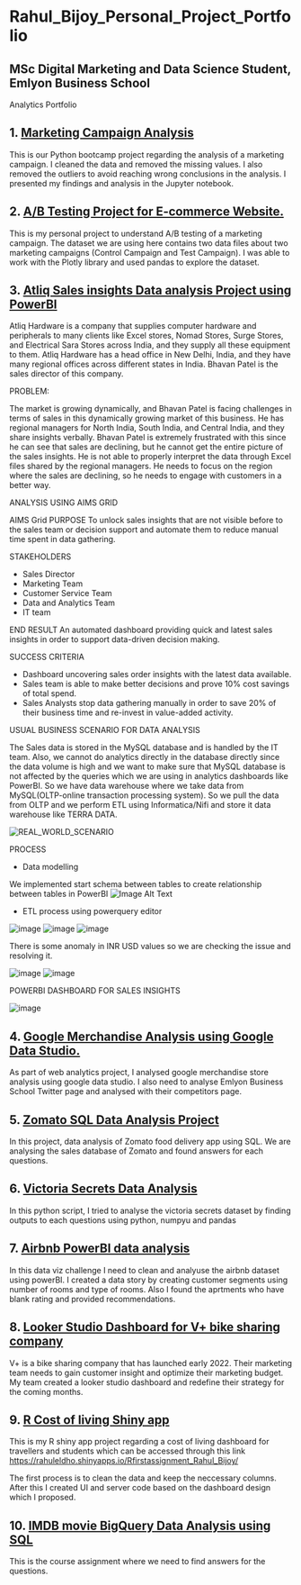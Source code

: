 # Rahul_Bijoy_Personal_Project_Portfolio
## MSc Digital Marketing and Data Science Student, Emlyon Business School
Analytics Portfolio

## 1. [Marketing Campaign Analysis](https://github.com/RAHULELDHO/rahul_portfolio/blob/main/Marketing%20CampaignAnalysis%20Rahul_Eldho_Bijoy.ipynb)

This is our Python bootcamp project regarding the analysis of a marketing campaign. I cleaned the data and removed the missing values. I also removed the outliers to avoid reaching wrong conclusions in the analysis. I presented my findings and analysis in the Jupyter notebook.

## 2. [A/B Testing Project for E-commerce Website.](https://github.com/RAHULELDHO/rahul_portfolio/blob/main/AB_Testing_Project_Rahul%20Eldho%20Bijoy.ipynb)

This is my personal project to understand A/B testing of a marketing campaign. The dataset we are using here contains two data files about two marketing campaigns (Control Campaign and Test Campaign). I was able to work with the Plotly library and used pandas to explore the dataset.

## 3. [Atliq Sales insights Data analysis Project using PowerBI](https://github.com/RAHULELDHO/rahul_portfolio/blob/main/Salesinsights.pbix)
   
Atliq Hardware is a company that supplies computer hardware and peripherals to many clients like Excel stores, Nomad Stores, Surge Stores, and Electrical Sara Stores across India, and they supply all these equipment to them. Atliq Hardware has a head office in New Delhi, India, and they have many regional offices across different states in India. Bhavan Patel is the sales director of this company.

PROBLEM:

The market is growing dynamically, and Bhavan Patel is facing challenges in terms of sales in this dynamically growing market of this business. He has regional managers for North India, South India, and Central India, and they share insights verbally. Bhavan Patel is extremely frustrated with this since he can see that sales are declining, but he cannot get the entire picture of the sales insights. He is not able to properly interpret the data through Excel files shared by the regional managers. He needs to focus on the region where the sales are declining, so he needs to engage with customers in a better way.


ANALYSIS USING AIMS GRID

AIMS Grid
PURPOSE
To unlock sales insights that are not visible before to the sales team or decision support and automate them to reduce manual time spent in data gathering.

STAKEHOLDERS
- Sales Director
- Marketing Team
- Customer Service Team
- Data and Analytics Team
- IT team

END RESULT
An automated dashboard providing quick and latest sales insights in order to support data-driven decision making.

SUCCESS CRITERIA
- Dashboard uncovering sales order insights with the latest data available.
- Sales team is able to make better decisions and prove 10% cost savings of total spend.
- Sales Analysts stop data gathering manually in order to save 20% of their business time and re-invest in value-added activity.

USUAL BUSINESS SCENARIO FOR DATA ANALYSIS

The Sales data is stored in the MySQL database and is handled by the IT team. Also, we cannot do analytics directly in the database directly since the data volume is high   and we want to make sure that  MySQL database is not affected by the queries which we are using in analytics dashboards like PowerBI. So we have data warehouse where we take data from MySQL(OLTP-online transaction processing system). So we pull the data from OLTP and we perform ETL using  Informatica/Nifi and store it data warehouse like TERRA DATA. 

![REAL_WORLD_SCENARIO](https://github.com/RAHULELDHO/rahul_portfolio/blob/main/images_sales_sinsights/Untitled%20picture.png)

PROCESS

- Data modelling
	
We implemented start schema  between tables to create relationship between tables in PowerBI
![Image Alt Text](https://github.com/RAHULELDHO/rahul_portfolio/blob/main/images_sales_sinsights/Untitled%20picture1.png)

- ETL process using powerquery editor

![image](https://github.com/RAHULELDHO/rahul_portfolio/blob/main/images_sales_sinsights/Untitled%20picture2.png)
![image](https://github.com/RAHULELDHO/rahul_portfolio/blob/main/images_sales_sinsights/Untitled%20picture3.png)
![image](https://github.com/RAHULELDHO/rahul_portfolio/blob/main/images_sales_sinsights/Untitled%20picture4.png)


There is some anomaly in INR USD values so we are checking the  issue and resolving it.

![image](https://github.com/RAHULELDHO/rahul_portfolio/blob/main/images_sales_sinsights/Untitled%20picture5.png)
![image](https://github.com/RAHULELDHO/rahul_portfolio/blob/main/images_sales_sinsights/Untitled%20picture6.png)

POWERBI DASHBOARD FOR SALES INSIGHTS

![image](https://github.com/RAHULELDHO/rahul_portfolio/blob/main/images_sales_sinsights/Screenshot%202023-01-29%20180225.jpg)


## 4. [Google Merchandise Analysis using Google Data Studio.](https://github.com/RAHULELDHO/rahul_portfolio/blob/main/Web_Analytics_Project.pdf)

As part of web analytics project, I analysed google merchandise store analysis using google data studio. I also need to  analyse Emlyon Business School Twitter page and analysed with their competitors page. 

## 5. [Zomato SQL Data Analysis Project](https://github.com/RAHULELDHO/rahul_portfolio/blob/main/ZOMATO.sql)

In this project, data analysis of Zomato food delivery app using SQL. We are analysing the sales database of Zomato and found answers for each questions.

## 6. [Victoria Secrets Data Analysis](https://github.com/RAHULELDHO/rahul_portfolio/blob/main/VictoriaSecrets%20analysis.ipynb)

In this python script, I tried to analyse the victoria secrets dataset by finding outputs to each questions using python, numpyu and pandas

## 7. [Airbnb PowerBI data analysis](https://github.com/RAHULELDHO/rahul_portfolio/blob/main/airbnb%20-%20Final_one.pbix)

In this data viz challenge I need to clean and analyuse the airbnb dataset using powerBI. I created a data story by creating customer segments using number of rooms and type of rooms. Also I found the aprtments who have blank rating  and provided recommendations.

## 8. [Looker Studio Dashboard for V+ bike sharing company](https://github.com/RAHULELDHO/rahul_portfolio/blob/main/V%2B_Marketing_dashboard.pdf)

V+ is a bike sharing company that has launched early 2022. Their marketing team needs to gain customer insight and optimize their marketing budget. My team created a looker studio dashboard and redefine their strategy for the coming months.

## 9. [R Cost of living Shiny app](https://github.com/RAHULELDHO/rahul_portfolio/blob/main/Rproject/cost_of_living.html)


This is my R shiny app project   regarding a cost of living dashboard  for travellers and students which can be accessed through this link https://rahuleldho.shinyapps.io/Rfirstassignment_Rahul_Bijoy/

The first process is to clean the data and keep the neccessary columns. After this I created UI and server code based on the dashboard design which I proposed.

## 10. [IMDB movie BigQuery Data Analysis using SQL](https://github.com/RAHULELDHO/rahul_portfolio/blob/main/BIGQUERY%20SQL%20PROJECT.pdf)

This is the course assignment where we need to find answers for the questions.










	
	
 




